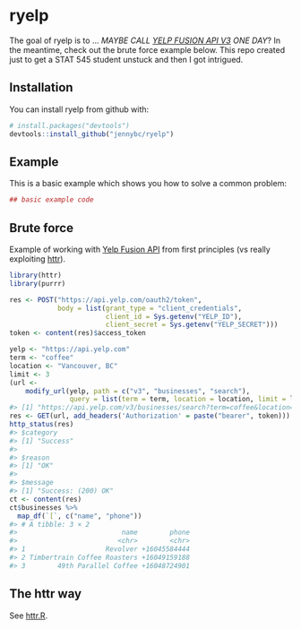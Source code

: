 
<!-- README.md is generated from README.Rmd. Please edit that file -->
ryelp
=====

The goal of ryelp is to ... *MAYBE CALL [YELP FUSION API V3](https://www.yelp.ca/developers) ONE DAY*? In the meantime, check out the brute force example below. This repo created just to get a STAT 545 student unstuck and then I got intrigued.

Installation
------------

You can install ryelp from github with:

``` r
# install.packages("devtools")
devtools::install_github("jennybc/ryelp")
```

Example
-------

This is a basic example which shows you how to solve a common problem:

``` r
## basic example code
```

Brute force
-----------

Example of working with [Yelp Fusion API](https://www.yelp.ca/developers) from first principles (vs really exploiting [httr](https://github.com/hadley/httr)).

``` r
library(httr)
library(purrr)

res <- POST("https://api.yelp.com/oauth2/token",
            body = list(grant_type = "client_credentials",
                        client_id = Sys.getenv("YELP_ID"),
                        client_secret = Sys.getenv("YELP_SECRET")))
token <- content(res)$access_token

yelp <- "https://api.yelp.com"
term <- "coffee"
location <- "Vancouver, BC"
limit <- 3
(url <-
    modify_url(yelp, path = c("v3", "businesses", "search"),
               query = list(term = term, location = location, limit = limit)))
#> [1] "https://api.yelp.com/v3/businesses/search?term=coffee&location=Vancouver%2C%20BC&limit=3"
res <- GET(url, add_headers('Authorization' = paste("bearer", token)))
http_status(res)
#> $category
#> [1] "Success"
#> 
#> $reason
#> [1] "OK"
#> 
#> $message
#> [1] "Success: (200) OK"
ct <- content(res)
ct$businesses %>% 
  map_df(`[`, c("name", "phone"))
#> # A tibble: 3 × 2
#>                          name        phone
#>                         <chr>        <chr>
#> 1                    Revolver +16045584444
#> 2 Timbertrain Coffee Roasters +16049159188
#> 3        49th Parallel Coffee +16048724901
```

The httr way
------------

See [httr.R](https://github.com/jennybc/yelpr/blob/master/httr.R).
